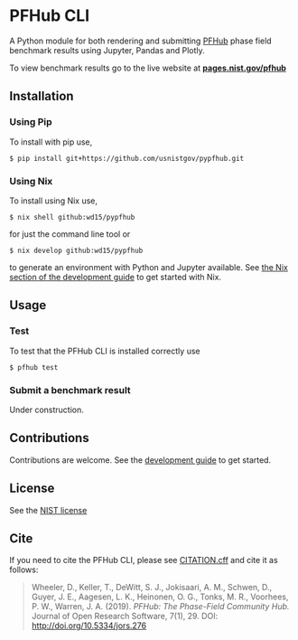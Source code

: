 # PFHub CLI

A Python module for both rendering and submitting [PFHub] phase field
benchmark results using Jupyter, Pandas and Plotly.

To view benchmark results go to the live website at <strong><a href="https://pages.nist.gov/pfhub">pages.nist.gov/pfhub</a></strong>

## Installation

### Using Pip

To install with pip use,

    $ pip install git+https://github.com/usnistgov/pypfhub.git
    
### Using Nix

To install using Nix use,

    $ nix shell github:wd15/pypfhub
    
for just the command line tool or

    $ nix develop github:wd15/pypfhub
    
to generate an environment with Python and Jupyter available. See [the
Nix section of the development guide](./DEVELOPMENT.md#flakes) to get
started with Nix.

## Usage

### Test

To test that the PFHub CLI is installed correctly use

    $ pfhub test
        
### Submit a benchmark result

Under construction.

## Contributions

Contributions are welcome. See the [development guide][DEV] to get
started.

## License

See the [NIST license](./LICENSE.md)

## Cite

If you need to cite the PFHub CLI, please see [CITATION.cff][CITE] and
cite it as follows:

> Wheeler, D., Keller, T., DeWitt, S. J., Jokisaari, A. M., Schwen, D.,
> Guyer, J. E., Aagesen, L. K., Heinonen, O. G., Tonks, M. R., Voorhees,
> P. W., Warren, J. A. (2019). *PFHub: The Phase-Field Community Hub.*
> Journal of Open Research Software, 7(1), 29. DOI:
> <http://doi.org/10.5334/jors.276>

[PFHub]: https://pages.nist.gov/pfhub
[DEV]: ./DEVELOPMENT.md
[LICENSE]: ./LICENSE.md
[CITE]: ./CITATION.cff
